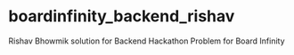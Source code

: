 # boardinfinity_backend_rishav
Rishav Bhowmik solution for Backend Hackathon Problem for Board Infinity
